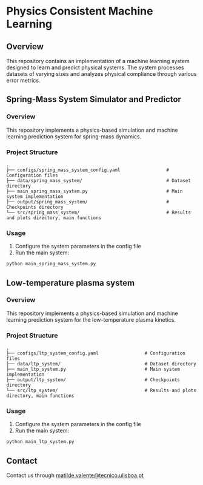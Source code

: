 # Physics Consistent Machine Learning 

## Overview

This repository contains an implementation of a machine learning system designed to learn and predict physical systems. The system processes datasets of varying sizes and analyzes physical compliance through various error metrics.

## Spring-Mass System Simulator and Predictor

### Overview
This repository implements a physics-based simulation and machine learning prediction system for spring-mass dynamics. 

### Project Structure
```
.
├── configs/spring_mass_system_config.yaml                 # Configuration files
├── data/spring_mass_system/                               # Dataset directory
├── main_spring_mass_system.py                             # Main system implementation
├── output/spring_mass_system/                             # Checkpoints directory
└── src/spring_mass_system/                                # Results and plots directory, main functions

```

### Usage
1. Configure the system parameters in the config file
2. Run the main system:
```bash
python main_spring_mass_system.py
```



## Low-temperature plasma system

### Overview
This repository implements a physics-based simulation and machine learning prediction system for the low-temperature plasma kinetics. 

### Project Structure
```
.
├── configs/ltp_system_config.yaml                 # Configuration files
├── data/ltp_system/                               # Dataset directory
├── main_ltp_system.py                             # Main system implementation
├── output/ltp_system/                             # Checkpoints directory
└── src/ltp_system/                                # Results and plots directory, main functions

```

### Usage
1. Configure the system parameters in the config file
2. Run the main system:
```bash
python main_ltp_system.py
```

## Contact
Contact us through matilde.valente@tecnico.ulisboa.pt
```


